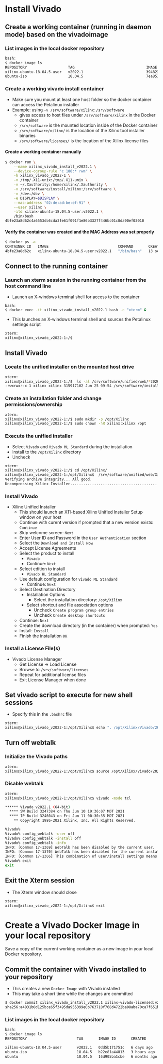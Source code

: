 [//]: # (Readme.vivado-install.md - Install Vivado on a Base Ubuntu User Image for v2022.1 Xilinx Tools)

# Install Vivado

## Create a working container (running in daemon mode) based on the vivadoimage

### List images in the local docker repository
```bash
bash:
$ docker image ls
REPOSITORY                   TAG                                 IMAGE ID       CREATED         SIZE
xilinx-ubuntu-18.04.5-user   v2022.1                             3948232ade92   2 hours ago     2.69GB
ubuntu-iso                   18.04.5                             7ea851496147   5 months ago    670MB
```

### Create a working vivado install container
- Make sure you mount at least one host folder so the docker container can access the Petalinux installer
- Example: using `-v /srv/software/xilinx:/srv/software`
	- gives access to host files under `/srv/software/xilinx` in the Docker container
	- `/srv/software` is the mounted location inside of the Docker container
	- `/srv/software/xilinx/` is the location of the Xilinx tool installer binaries
	- `/srv/software/licenses/` is the location of the Xilinx license files

#### Create a working container manually

```bash
$ docker run \
	--name xilinx_vivado_install_v2022.1 \
	--device-cgroup-rule "c 188:* rwm" \
	-h xilinx_vivado_v2022-1 \
	-v /tmp/.X11-unix:/tmp/.X11-unix \
	-v ~/.Xauthority:/home/xilinx/.Xauthority \
	-v /srv/software/install/xilinx:/srv/software \
	-v /dev:/dev \
	-e DISPLAY=$DISPLAY \
	--mac-address "02:de:ad:be:ef:91" \
	--user xilinx \
	-itd xilinx-ubuntu-18.04.5-user:v2022.1 \
	/bin/bash
4bfe23a8d62c4a6553db6cda3fe61f091f1e86b3327f446bc01c0da90ef03010
```

#### Verify the container was created and the MAC Address was set properly

```bash
$ docker ps -a
CONTAINER ID   IMAGE                                COMMAND       CREATED          STATUS          PORTS     NAMES
4bfe23a8d62c   xilinx-ubuntu-18.04.5-user:v2022.1   "/bin/bash"   13 seconds ago   Up 11 seconds             xilinx_vivado_install_v2022.1
```

## Connect to the running container

### Launch an xterm session in the running container from the host command line
- Launch an X-windows terminal shell for access to the container
```bash
bash:
$ docker exec -it xilinx_vivado_install_v2022.1 bash -c "xterm" &
```
- This launches an X-windows terminal shell and sources the Petalinux settings script
```bash
xterm:
xilinx@xilinx_vivado_v2022-1:/$
```

## Install Vivado

### Locate the unified installer on the mounted host drive
```bash
xterm:
xilinx@xilinx_vivado_v2022-1:/$  ls -al /srv/software/unified/web/*2020.2*
-rwxrwxr-x 1 xilinx xilinx 315917102 Jun 25 09:54 /srv/software/install/xilinx/unified/web/Xilinx_Unified_2022.1_0610_2318_Lin64.bin
```

### Create an installation folder and change permissions/ownership

```bash
xterm:
xilinx@xilinx_vivado_v2022-1:/$ sudo mkdir -p /opt/Xilinx
xilinx@xilinx_vivado_v2022-1:/$ sudo chown -hR xilinx:xilinx /opt
```

### Execute the unified installer
- Select `Vivado` and `Vivado ML Standard` during the installation
- Install to the `/opt/Xilinx` directory
- Uncheck

```bash
xterm:
xilinx@xilinx_vivado_v2022-1:/$ cd /opt/Xilinx/
xilinx@xilinx_vivado_v2022-1:/opt/Xilinx$  /srv/software/unified/web/Xilinx_Unified_2022.1_0610_2318_Lin64.bin 
Verifying archive integrity... All good.
Uncompressing Xilinx Installer..............................................................................................................................................................................................................................................................................................................................................................................................................................................................................................................................................................................................................................................................................................................................................................................................
```

### Install Vivado

- Xilinx Unified Installer
	- This should launch an X11-based Xilinx Unified Installer Setup window on your host
	- Continue with curent version if prompted that a new version exists: ```Continue```
	- Skip welcome screen: ```Next```
	- Enter User ID and Password in the ```User Authentication``` section
	- Select the ```Download and Install Now```
	- Accept License Agreements
	- Select the product to install
		- ```Vivado```
		- Continue: ```Next```
	- Select edition to install
		- ```Vivado HL Standard```
	- Use default configuration for ```Vivado ML Standard```
		- Continue: ```Next```
	- Select Destination Directory
		- Installation Options
			- Select the installation directory: ```/opt/Xilinx```
		- Select shortcut and file association options
			- Uncheck ```Create program group entries```
			- Uncheck ```Create desktop shortcuts```
	- Continue: ```Next```	
	- Create the download directory (in the container) when prompted: ```Yes```
	- Install: ```Install```
	- Finish the installation ```OK```

### Install a License File(s)

- Vivado License Manager
	- Get License -> Load License
	- Browse to `/srv/software/licenses`
	- Repeat for additional license files
	- Exit License Manager when done


## Set vivado script to execute for new shell sessions
- Specify this in the `.bashrc` file

```bash
xterm:
xilinx@xilinx_vivado_v2022-1:/opt/Xilinx$ echo ". /opt/Xilinx/Vivado/2022.1/settings64.sh" > ~/.bashrc
```

## Turn off webtalk

### Initialize the Vivado paths
```bash
xterm:
xilinx@xilinx_vivado_v2022-1:/opt/Xilinx$ source /opt/Xilinx/Vivado/2022.1/settings64.sh
```

### Disable webtalk
```bash
xterm:
xilinx@xilinx_vivado_v2022-1:/opt/Xilinx$ vivado -mode tcl

****** Vivado v2022.1 (64-bit)
  **** SW Build 3247384 on Thu Jun 10 19:36:07 MDT 2021
  **** IP Build 3246043 on Fri Jun 11 00:30:35 MDT 2021
    ** Copyright 1986-2021 Xilinx, Inc. All Rights Reserved.

Vivado% 
Vivado% config_webtalk -user off
Vivado% config_webtalk -install off
Vivado% config_webtalk -info
INFO: [Common 17-1369] WebTalk has been disabled by the current user.
INFO: [Common 17-1370] WebTalk has been disabled for the current installation.
INFO: [Common 17-1366] This combination of user/install settings means that WebTalk is currently disabled.
Vivado% exit
exit
```

## Exit the Xterm session
- The Xterm window should close

```bash
xterm:
xilinx@xilinx_vivado_v2022-1:/opt/Xilinx$ exit
```

# Create a Vivado Docker Image in your local repository

Save a copy of the current working container as a new image in your local Docker repository.

## Commit the container with Vivado installed to your repository 
- This creates a new `Docker Image` with Vivado installed
- This may take a short time while the changes are committed
```bash
$ docker commit xilinx_vivado_install_v2022.1 xilinx-vivado-licensed:v2022.1
sha256:a4831b0d125bce65f3495da955399e0b763710f768d4722ba08aba70ca7f651b
```

### List images in the local docker repository
```bash
bash:
$ docker image ls
REPOSITORY                       TAG       IMAGE ID       CREATED        SIZE

xilinx-ubuntu-18.04.5-user       v2022.1   0dd5b171751c   6 days ago     2.09GB
ubuntu-iso                       18.04.5   b22e81a44813   3 hours ago    267MB
ubuntu                           18.04.5   16d905ba1cbe   6 months ago   72.9MB
```
